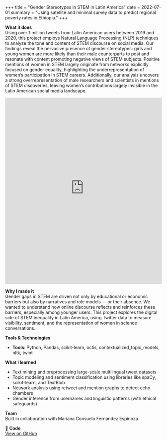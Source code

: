 +++
title = "Gender Stereotypes in STEM in Latin America"
date = 2022-07-01
summary = "Using satellite and minimal survey data to predict regional poverty rates in Ethiopia."
+++

**What it does**  
Using over 1 million tweets from Latin American users between 2019 and 2020, this project employs Natural Language Processing (NLP) techniques to analyze the tone and content of STEM discourse on social media. Our findings reveal the pervasive presence of gender stereotypes: girls and young women are more likely than their male counterparts to post and resonate with content promoting negative views of STEM subjects. Positive mentions of women in STEM largely originate from networks explicitly focused on gender equality, highlighting the underrepresentation of women’s participation in STEM careers. Additionally, our analysis uncovers a strong overrepresentation of male researchers and scientists in mentions of STEM discoveries, leaving women’s contributions largely invisible in the Latin American social media landscape.


<iframe src="https://gender-analysis-of-stem.github.io/visualizations/community_detection/pt_2019_RTN.html"
        width="100%" 
        height="600" 
        style="border: none;">
</iframe>


**Why I made it**  
Gender gaps in STEM are driven not only by educational or economic barriers but also by narratives and role models — or their absence. We wanted to understand how online discourse reflects and reinforces these barriers, especially among younger users. This project explores the digital side of STEM inequality in Latin America, using Twitter data to measure visibility, sentiment, and the representation of women in science conversations.


**Tools & Technologies**  
- **Tools**: Python, Pandas, scikit-learn, octis, contextualized_topic_models, nltk, twint


**What I learned**  
- Text mining and preprocessing large-scale multilingual tweet datasets
- Topic modeling and sentiment classification using libraries like spaCy, scikit-learn, and TextBlob
- Network analysis using retweet and mention graphs to detect echo chambers
- Gender inference from usernames and linguistic patterns (with ethical safeguards)


**Team**  
Built in collaboration with Mariana Consuelo Fernández Espinoza.

🔗 **Code**  
[View on GitHub](https://github.com/Gender-Analysis-of-STEM)
